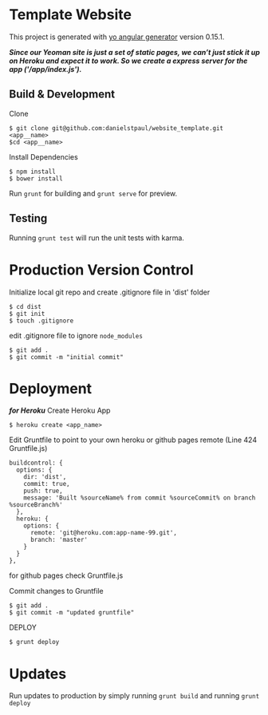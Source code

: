 # Template Website

This project is generated with [yo angular generator](https://github.com/yeoman/generator-angular)
version 0.15.1.

***Since our Yeoman site is just a set of static pages, we can’t just stick it up on Heroku and expect it to work. So we create a express server for the app ('/app/index.js').***

## Build & Development

Clone
```
$ git clone git@github.com:danielstpaul/website_template.git <app__name>
$cd <app__name>
```

Install Dependencies
```
$ npm install
$ bower install
```

Run `grunt` for building and `grunt serve` for preview.

## Testing

Running `grunt test` will run the unit tests with karma.

# Production Version Control

<!-- Grunt Build
```
$ grunt build
```
'dist' folder will appear in root directory

Initialise node app
```
$ cd dist
$ npm init
```

Initialise server
```
$ npm install express morgan gzippo --save
```

Create server file
```
$ touch index.js
```
put the following into your index.js file:
```
var express = require('express');
var http = require('http');
var gzippo = require('gzippo');
var logger = require('morgan');

var app = express();
app.use(logger());
app.use(gzippo.staticGzip('' + __dirname));

var server = http.createServer(app);
server.listen(process.env.PORT || 5000);
```

Create a Procfile
```
$ touch Procfile
```
put the following into your Procfile file:
```
web: node index.js
``` -->

Initialize local git repo and create .gitignore file in 'dist' folder
```
$ cd dist
$ git init
$ touch .gitignore
```
edit .gitignore file to ignore ```node_modules```
```
$ git add .
$ git commit -m "initial commit"
```

# Deployment

***for Heroku***
Create Heroku App
```
$ heroku create <app_name>
```

Edit Gruntfile to point to your own heroku or github pages remote (Line 424 Gruntfile.js)
```
buildcontrol: {
  options: {
    dir: 'dist',
    commit: true,
    push: true,
    message: 'Built %sourceName% from commit %sourceCommit% on branch %sourceBranch%'
  },
  heroku: {
    options: {
      remote: 'git@heroku.com:app-name-99.git',
      branch: 'master'
    }
  }
},
```
for github pages check Gruntfile.js

Commit changes to Gruntfile
```
$ git add .
$ git commit -m "updated gruntfile"
```

DEPLOY
```
$ grunt deploy
```

# Updates

Run updates to production by simply running ```grunt build``` and running ```grunt deploy```
